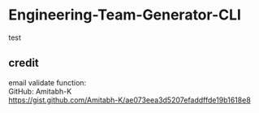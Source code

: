 # Engineering-Team-Generator-CLI

test

## credit
email validate function:   
GitHub: Amitabh-K  
https://gist.github.com/Amitabh-K/ae073eea3d5207efaddffde19b1618e8